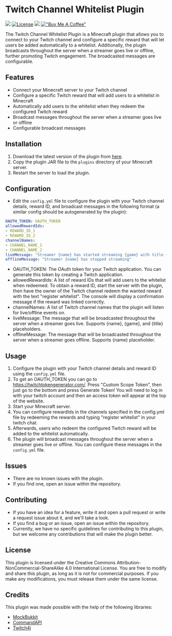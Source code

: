 # Twitch Channel Whitelist Plugin
[![](https://img.shields.io/github/release/tatanpoker09/TwitchWhitelister.svg)](https://github.com/tatanpoker09/TwitchWhitelister/releases/latest "Latest release")
[![License](https://img.shields.io/badge/license-Creative_Commons_Attribution--NonCommercial--ShareAlike_4.0_International-blue)](https://creativecommons.org/licenses/by-nc-sa/4.0/)
[![](https://img.shields.io/github/downloads/tatanpoker09/TwitchWhitelister/total.svg)](https://github.com/tatanpoker09/TwitchWhitelister/releases/latest "GitHub downloads")
[!["Buy Me A Coffee"](https://www.buymeacoffee.com/assets/img/custom_images/orange_img.png)](https://www.buymeacoffee.com/tatanpoker09)



The Twitch Channel Whitelist Plugin is a Minecraft plugin that allows you to connect to your Twitch channel and configure a specific reward that will let users be added automatically to a whitelist. Additionally, the plugin broadcasts throughout the server when a streamer goes live or offline, further promoting Twitch engagement. The broadcasted messages are configurable.

## Features

- Connect your Minecraft server to your Twitch channel
- Configure a specific Twitch reward that will add users to a whitelist in Minecraft
- Automatically add users to the whitelist when they redeem the configured Twitch reward
- Broadcast messages throughout the server when a streamer goes live or offline
- Configurable broadcast messages

## Installation

1. Download the latest version of the plugin from [here](https://github.com/Community-Craft/TwitchBot/releases).
2. Copy the plugin JAR file to the `plugins` directory of your Minecraft server.
3. Restart the server to load the plugin.

## Configuration

- Edit the `config.yml` file to configure the plugin with your Twitch channel details, reward ID, and broadcast messages in the following format (a similar config should be autogenerated by the plugin):
```yaml
OAUTH_TOKEN: OAUTH_TOKEN
allowedRewardIds:
- REWARD_ID_1
- REWARD_ID_2
channelNames:
- CHANNEL_NAME_1
- CHANNEL_NAME_2
liveMessage: "Streamer {name} has started streaming {game} with title {title}"
offlineMessage: "Streamer {name} has stopped streaming"
```
- OAUTH_TOKEN: The OAuth token for your Twitch application. You can generate this token by creating a Twitch application.
- allowedRewardIds: A list of reward IDs that will add users to the whitelist when redeemed. To obtain a reward ID, start the server with the plugin, then have the owner of the Twitch channel redeem the wanted reward with the text "register whitelist". The console will display a confirmation message if the reward was linked correctly.
- channelNames: A list of Twitch channel names that the plugin will listen for live/offline events on.
- liveMessage: The message that will be broadcasted throughout the server when a streamer goes live. Supports {name}, {game}, and {title} placeholders.
- offlineMessage: The message that will be broadcasted throughout the server when a streamer goes offline. Supports {name} placeholder.

## Usage

1. Configure the plugin with your Twitch channel details and reward ID using the `config.yml` file.
2. To get an OAUTH_TOKEN you can go to https://twitchtokengenerator.com/. Press "Custom Scope Token", then just go to the bottom and press Generate Token! You will need to log in with your twitch account and then an access token will appear at the top of the website.
3. Start your Minecraft server.
4. You can configure rewardIds in the channels specified in the config.yml file by redeeming the rewards and typing "register whitelist" in your twitch chat.
5. Afterwards, users who redeem the configured Twitch reward will be added to the whitelist automatically.
6. The plugin will broadcast messages throughout the server when a streamer goes live or offline. You can configure these messages in the `config.yml` file.

## Issues

- There are no known issues with the plugin.
- If you find one, open an issue within the repository.

## Contributing

- If you have an idea for a feature, write it and open a pull request or write a request issue about it, and we'll take a look.
-  If you find a bug or an issue, open an issue within the repository.
-  Currently, we have no specific guidelines for contributing to this plugin, but we welcome any contributions that will make the plugin better.

## License
   This plugin is licensed under the Creative Commons Attribution-NonCommercial-ShareAlike 4.0 International License. You are free to modify and share this plugin, as long as it is not for commercial purposes. If you make any modifications, you must release them under the same license.

## Credits
This plugin was made possible with the help of the following libraries:

- [MockBukkit](https://github.com/MockBukkit/MockBukkit/)
- [CommandAPI](https://github.com/JorelAli/CommandAPI/)
- [Twitch4j](https://github.com/twitch4j/twitch4j)
